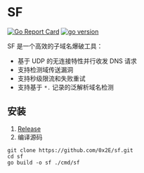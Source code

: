 # SF

[![Go Report Card](https://goreportcard.com/badge/github.com/0x2E/sf)](https://goreportcard.com/report/github.com/0x2E/sf)
[![go version](https://img.shields.io/github/go-mod/go-version/0x2E/sf)](https://github.com/0x2E/sf/blob/main/go.mod)

SF 是一个高效的子域名爆破工具：

- 基于 UDP 的无连接特性并行收发 DNS 请求
- 支持检测域传送漏洞
- 支持秒级限流和失败重试
- 支持基于 `*.` 记录的泛解析域名检测

## 安装

1. [Release](https://github.com/0x2E/sf/releases)
2. 编译源码

```shell
git clone https://github.com/0x2E/sf.git
cd sf
go build -o sf ./cmd/sf
```
